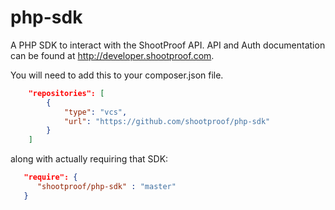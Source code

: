 php-sdk
=======

A PHP SDK to interact with the ShootProof API. API and Auth documentation can be found at http://developer.shootproof.com.

You will need to add this to your composer.json file.
```json
    "repositories": [
        {
            "type": "vcs",
            "url": "https://github.com/shootproof/php-sdk"
        }
    ]
```

along with actually requiring that SDK:
```json
   "require": {
      "shootproof/php-sdk" : "master"
   }

```
